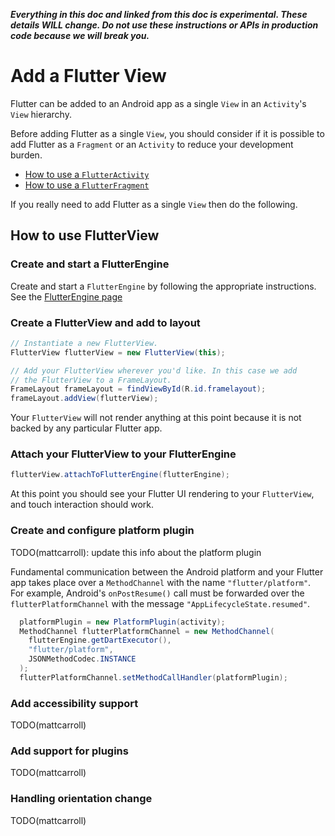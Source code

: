 _**Everything in this doc and linked from this doc is experimental. These details WILL change. Do not use these instructions or APIs in production code because we will break you.**_

# Add a Flutter View

Flutter can be added to an Android app as a single `View` in an `Activity`'s `View` hierarchy.

Before adding Flutter as a single `View`, you should consider if it is possible to add Flutter as a `Fragment` or an `Activity` to reduce your development burden. 

* [How to use a `FlutterActivity`](https://github.com/flutter/flutter/wiki/Experimental:-Add-Flutter-Activity)
* [How to use a `FlutterFragment`](https://github.com/flutter/flutter/wiki/Experimental:-Add-Flutter-Fragment)

If you really need to add Flutter as a single `View` then do the following.

## How to use FlutterView

### Create and start a FlutterEngine

Create and start a `FlutterEngine` by following the appropriate instructions. See the [FlutterEngine page](https://github.com/flutter/flutter/wiki/Experimental:-Reuse-FlutterEngine-across-screens)

### Create a FlutterView and add to layout

```java
// Instantiate a new FlutterView.
FlutterView flutterView = new FlutterView(this);

// Add your FlutterView wherever you'd like. In this case we add
// the FlutterView to a FrameLayout.
FrameLayout frameLayout = findViewById(R.id.framelayout);
frameLayout.addView(flutterView);
```

Your `FlutterView` will not render anything at this point because it is not backed by any particular Flutter app.

### Attach your FlutterView to your FlutterEngine

```java
flutterView.attachToFlutterEngine(flutterEngine);
```

At this point you should see your Flutter UI rendering to your `FlutterView`, and touch interaction should work.

### Create and configure platform plugin

TODO(mattcarroll): update this info about the platform plugin

Fundamental communication between the Android platform and your Flutter app takes place over a `MethodChannel` with the name `"flutter/platform"`. For example, Android's `onPostResume()` call must be forwarded over the `flutterPlatformChannel` with the message `"AppLifecycleState.resumed"`.

```java
  platformPlugin = new PlatformPlugin(activity);
  MethodChannel flutterPlatformChannel = new MethodChannel(
    flutterEngine.getDartExecutor(),
    "flutter/platform",
    JSONMethodCodec.INSTANCE
  );
  flutterPlatformChannel.setMethodCallHandler(platformPlugin);
```

### Add accessibility support

TODO(mattcarroll)

### Add support for plugins

TODO(mattcarroll)

### Handling orientation change

TODO(mattcarroll)